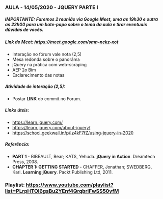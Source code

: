 ### AULA - 14/05/2020 - JQUERY PARTE I

##### IMPORTANTE: Faremos 2 reunião via Google Meet, uma as 19h30 e outra as 22h00 para um bate-papo sobre o tema da aula e tirar eventuais dúvidas de vocês.

##### Link do Meet: https://meet.google.com/smn-nekz-xot

- Interação no fórum vale nota (2,5)
- Mesa redonda sobre o panorâma
- jQuery na prática com web-scraping
- AEP 2o Bim
- Esclarecimento das notas

##### Atividade de interação (2,5):
- Postar **LINK** do commit no Forum.

##### Links úteis:
- https://learn.jquery.com/
- https://learn.jquery.com/about-jquery/
- https://school.geekwall.in/p/Iz4kF7fZ/using-jquery-in-2020

##### Referência:
- **PART 1** - BIBEAULT, Bear; KATS, Yehuda. **jQuery in Action**. Dreamtech Press, 2008.
- **CHAPTER 1: GETTING STARTED** - CHAFFER, Jonathan; SWEDBERG, Karl. **Learning jQuery**. Packt Publishing Ltd, 2011.


### Playlist: https://www.youtube.com/playlist?list=PLrpHTOl6gsBu2YEnf4QrqbrlFwSS50yfM

